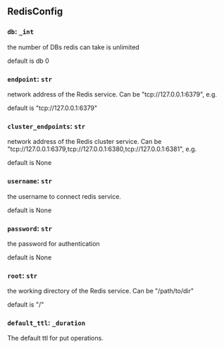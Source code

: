 ## RedisConfig

### `db`: `_int`

the number of DBs redis can take is unlimited

default is db 0

### `endpoint`: `str`

network address of the Redis service. Can be "tcp://127.0.0.1:6379", e.g.

default is "tcp://127.0.0.1:6379"

### `cluster_endpoints`: `str`

network address of the Redis cluster service. Can be "tcp://127.0.0.1:6379,tcp://127.0.0.1:6380,tcp://127.0.0.1:6381", e.g.

default is None

### `username`: `str`

the username to connect redis service.

default is None

### `password`: `str`

the password for authentication

default is None

### `root`: `str`

the working directory of the Redis service. Can be "/path/to/dir"

default is "/"

### `default_ttl`: `_duration`

The default ttl for put operations.

